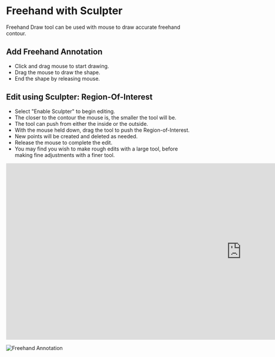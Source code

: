 # Freehand with Sculpter
Freehand Draw tool can be used with mouse to draw accurate freehand contour.

## Add Freehand Annotation

* Click and drag mouse to start drawing.
* Drag the mouse to draw the shape.
* End the shape by releasing mouse.

## Edit using Sculpter: Region-Of-Interest

* Select "Enable Sculpter" to begin editing.
* The closer to the contour the mouse is, the smaller the tool will be.
* The tool can push from either the inside or the outside.
* With the mouse held down, drag the tool to push the Region-of-Interest.
* New points will be created and deleted as needed.
* Release the mouse to complete the edit.
* You may find you wish to make rough edits with a large tool, before making fine adjustments with a finer tool.

<!-- [![Freehand: Sculpt Accurate Shape](https://i.ytimg.com/vi/sllO1nw_LpI/hqdefault.jpg)](https://www.youtube.com/embed/sllO1nw_LpI) -->

<div class="video-wrapper">
  <iframe width="1280" height="480" src="https://www.youtube.com/embed/sllO1nw_LpI" frameborder="0" allowfullscreen></iframe>
</div>



![Freehand Annotation](https://files.readme.io/5a79857-Freehand.png)

